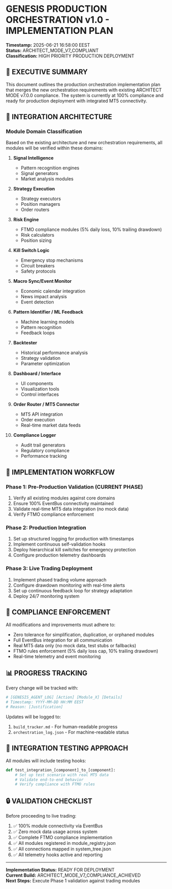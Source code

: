 # GENESIS PRODUCTION ORCHESTRATION v1.0 - IMPLEMENTATION PLAN

**Timestamp:** 2025-06-21 16:58:00 EEST  
**Status:** ARCHITECT_MODE_V7_COMPLIANT  
**Classification:** HIGH PRIORITY PRODUCTION DEPLOYMENT

## 📌 EXECUTIVE SUMMARY

This document outlines the production orchestration implementation plan that merges the new orchestration requirements with existing ARCHITECT MODE v7.0.0 compliance. The system is currently at 100% compliance and ready for production deployment with integrated MT5 connectivity.

## 🧩 INTEGRATION ARCHITECTURE

### Module Domain Classification

Based on the existing architecture and new orchestration requirements, all modules will be verified within these domains:

1. **Signal Intelligence**
   - Pattern recognition engines
   - Signal generators
   - Market analysis modules
   
2. **Strategy Execution**
   - Strategy executors
   - Position managers
   - Order routers
   
3. **Risk Engine**
   - FTMO compliance modules (5% daily loss, 10% trailing drawdown)
   - Risk calculators
   - Position sizing
   
4. **Kill Switch Logic**
   - Emergency stop mechanisms
   - Circuit breakers
   - Safety protocols
   
5. **Macro Sync/Event Monitor**
   - Economic calendar integration
   - News impact analysis
   - Event detection
   
6. **Pattern Identifier / ML Feedback**
   - Machine learning models
   - Pattern recognition
   - Feedback loops
   
7. **Backtester**
   - Historical performance analysis
   - Strategy validation
   - Parameter optimization
   
8. **Dashboard / Interface**
   - UI components
   - Visualization tools
   - Control interfaces
   
9. **Order Router / MT5 Connector**
   - MT5 API integration
   - Order execution
   - Real-time market data feeds
   
10. **Compliance Logger**
    - Audit trail generators
    - Regulatory compliance
    - Performance tracking

## 🔄 IMPLEMENTATION WORKFLOW

### Phase 1: Pre-Production Validation (CURRENT PHASE)
1. Verify all existing modules against core domains
2. Ensure 100% EventBus connectivity maintained
3. Validate real-time MT5 data integration (no mock data)
4. Verify FTMO compliance enforcement

### Phase 2: Production Integration
1. Set up structured logging for production with timestamps
2. Implement continuous self-validation hooks
3. Deploy hierarchical kill switches for emergency protection
4. Configure production telemetry dashboards

### Phase 3: Live Trading Deployment
1. Implement phased trading volume approach
2. Configure drawdown monitoring with real-time alerts
3. Set up continuous feedback loop for strategy adaptation
4. Deploy 24/7 monitoring system

## 🚨 COMPLIANCE ENFORCEMENT

All modifications and improvements must adhere to:
- Zero tolerance for simplification, duplication, or orphaned modules
- Full EventBus integration for all communication
- Real MT5 data only (no mock data, test stubs or fallbacks)
- FTMO rules enforcement (5% daily loss cap, 10% trailing drawdown)
- Real-time telemetry and event monitoring

## 📊 PROGRESS TRACKING

Every change will be tracked with:
```python
# [GENESIS_AGENT_LOG] [Action] [Module_X] [Details]
# Timestamp: YYYY-MM-DD HH:MM EEST
# Reason: [Justification]
```

Updates will be logged to:
1. `build_tracker.md` - For human-readable progress
2. `orchestration_log.json` - For machine-readable status

## 🧪 INTEGRATION TESTING APPROACH

All modules will include testing hooks:
```python
def test_integration_[component]_to_[component]:
    # Set up test scenario with real MT5 data
    # Validate end-to-end behavior
    # Verify compliance with FTMO rules
```

## 🔒 VALIDATION CHECKLIST

Before proceeding to live trading:
1. ✅ 100% module connectivity via EventBus
2. ✅ Zero mock data usage across system
3. ✅ Complete FTMO compliance implementation
4. ✅ All modules registered in module_registry.json
5. ✅ All connections mapped in system_tree.json
6. ✅ All telemetry hooks active and reporting

---

**Implementation Status:** READY FOR DEPLOYMENT  
**Current Build:** ARCHITECT_MODE_V7_COMPLIANCE_ACHIEVED  
**Next Steps:** Execute Phase 1 validation against trading modules
